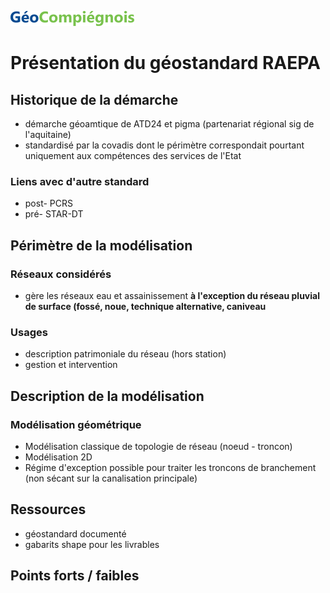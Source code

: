 ![picto](https://github.com/sigagglocompiegne/orga_gest_igeo/blob/master/doc/img/geocompiegnois_2020_reduit_v2.png)

# Présentation du géostandard RAEPA

## Historique de la démarche

* démarche géoamtique de ATD24 et pigma (partenariat régional sig de l'aquitaine)
* standardisé par la covadis dont le périmètre correspondait pourtant uniquement aux compétences des services de l'Etat

### Liens avec d'autre standard

* post- PCRS
* pré- STAR-DT

## Périmètre de la modélisation

### Réseaux considérés

* gère les réseaux eau et assainissement **à l'exception du réseau pluvial de surface (fossé, noue, technique alternative, caniveau** 

### Usages

* description patrimoniale du réseau (hors station)
* gestion et intervention

## Description de la modélisation

###



###  Modélisation géométrique

* Modélisation classique de topologie de réseau (noeud - troncon)
* Modélisation 2D
* Régime d'exception possible pour traiter les troncons de branchement (non sécant sur la canalisation principale)


## Ressources

* géostandard documenté
* gabarits shape pour les livrables

## Points forts / faibles

